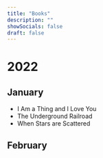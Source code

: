 ```yaml
---
title: "Books"
description: ""
showSocials: false
draft: false
---
```


# 2022

## January

* I Am a Thing and I Love You
* The Underground Railroad
* When Stars are Scattered

## February